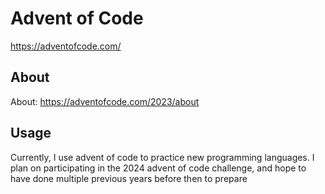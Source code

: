 # Advent of Code

https://adventofcode.com/

## About
About: https://adventofcode.com/2023/about

## Usage
Currently, I use advent of code to practice new programming languages. I plan on participating in the 2024 advent of code challenge, and hope to have done multiple previous years before then to prepare

